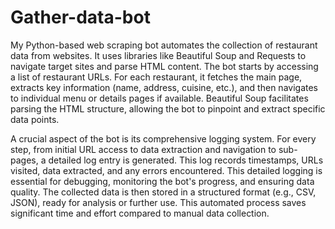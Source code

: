# Gather-data-bot

My Python-based web scraping bot automates the collection of restaurant data from websites.  It uses libraries like Beautiful Soup and Requests to navigate target sites and parse HTML content.  The bot starts by accessing a list of restaurant URLs.  For each restaurant, it fetches the main page, extracts key information (name, address, cuisine, etc.), and then navigates to individual menu or details pages if available.  Beautiful Soup facilitates parsing the HTML structure, allowing the bot to pinpoint and extract specific data points.

A crucial aspect of the bot is its comprehensive logging system.  For every step, from initial URL access to data extraction and navigation to sub-pages, a detailed log entry is generated. This log records timestamps, URLs visited, data extracted, and any errors encountered.  This detailed logging is essential for debugging, monitoring the bot's progress, and ensuring data quality.  The collected data is then stored in a structured format (e.g., CSV, JSON), ready for analysis or further use. This automated process saves significant time and effort compared to manual data collection.
